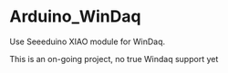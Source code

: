 # Arduino_WinDaq
Use Seeeduino XIAO module for WinDaq. 

This is an on-going project, no true Windaq support yet
